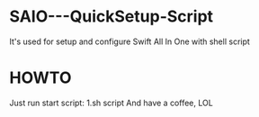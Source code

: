 SAIO---QuickSetup-Script
========================

It's used for setup and configure Swift All In One with shell script

HOWTO
=======================

Just run start script:
    1.sh script
And have a coffee, LOL
